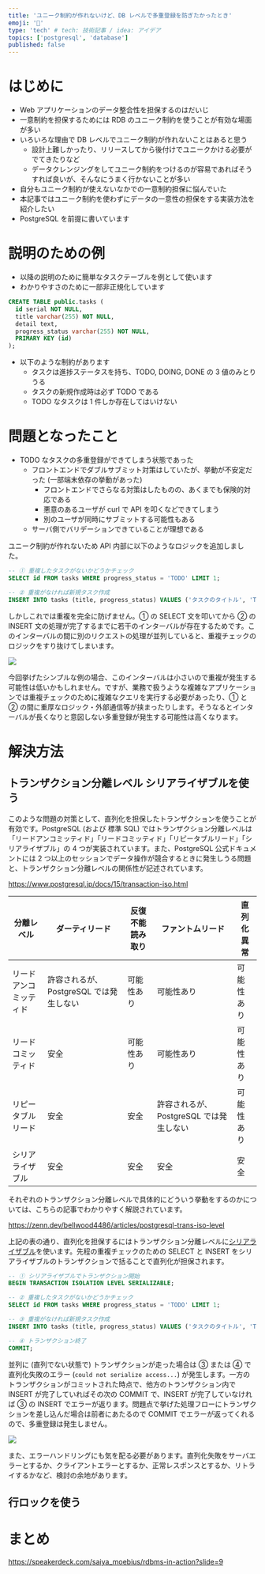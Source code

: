 ```yaml
---
title: 'ユニーク制約が作れないけど、DB レベルで多重登録を防ぎたかったとき'
emoji: '👋'
type: 'tech' # tech: 技術記事 / idea: アイデア
topics: ['postgresql', 'database']
published: false
---
```


# はじめに

- Web アプリケーションのデータ整合性を担保するのはだいじ
- 一意制約を担保するためには RDB のユニーク制約を使うことが有効な場面が多い
- いろいろな理由で DB レベルでユニーク制約が作れないことはあると思う
  - 設計上難しかったり、リリースしてから後付けでユニークかける必要がでてきたりなど
  - データクレンジングをしてユニーク制約をつけるのが容易であればそうすれば良いが、そんなにうまく行かないことが多い
- 自分もユニーク制約が使えないなかでの一意制約担保に悩んでいた
- 本記事ではユニーク制約を使わずにデータの一意性の担保をする実装方法を紹介したい
- PostgreSQL を前提に書いています

# 説明のための例

- 以降の説明のために簡単なタスクテーブルを例として使います
- わかりやすさのために一部非正規化しています

```sql
CREATE TABLE public.tasks (
  id serial NOT NULL,
  title varchar(255) NOT NULL,
  detail text,
  progress_status varchar(255) NOT NULL,
  PRIMARY KEY (id)
);
```

- 以下のような制約があります
  - タスクは進捗ステータスを持ち、TODO, DOING, DONE の 3 値のみとりうる
  - タスクの新規作成時は必ず TODO である
  - TODO なタスクは 1 件しか存在してはいけない

# 問題となったこと

- TODO なタスクの多重登録ができてしまう状態であった
  - フロントエンドでダブルサブミット対策はしていたが、挙動が不安定だった (一部端末依存の挙動があった)
    - フロントエンドでさらなる対策はしたものの、あくまでも保険的対応である
    - 悪意のあるユーザが curl で API を叩くなどできてしまう
    - 別のユーザが同時にサブミットする可能性もある
  - サーバ側でバリデーションできていることが理想である

ユニーク制約が作れないため API 内部に以下のようなロジックを追加しました。

```sql
-- ① 重複したタスクがないかどうかチェック
SELECT id FROM tasks WHERE progress_status = 'TODO' LIMIT 1;

-- ② 重複がなければ新規タスク作成
INSERT INTO tasks (title, progress_status) VALUES ('タスクのタイトル', 'TODO');
```

しかしこれでは重複を完全に防げません。① の SELECT 文を叩いてから ② の INSERT 文の処理が完了するまでに若干のインターバルが存在するためです。このインターバルの間に別のリクエストの処理が並列していると、重複チェックのロジックをすり抜けてしまいます。

![](https://storage.googleapis.com/zenn-user-upload/d51abb78d613-20231224.png)

今回挙げたシンプルな例の場合、このインターバルは小さいので重複が発生する可能性は低いかもしれません。ですが、業務で扱うような複雑なアプリケーションでは重複チェックのために複雑なクエリを実行する必要があったり、① と ② の間に重厚なロジック・外部通信等が挟まったりします。そうなるとインターバルが長くなりと意図しない多重登録が発生する可能性は高くなります。

# 解決方法

## トランザクション分離レベル シリアライザブルを使う

このような問題の対策として、直列化を担保したトランザクションを使うことが有効です。PostgreSQL (および 標準 SQL) ではトランザクション分離レベルは「リードアンコミッティド」「リードコミッティド」「リピータブルリード」「シリアライザブル」の 4 つが実装されています。また、PostgreSQL 公式ドキュメントには 2 つ以上のセッションでデータ操作が競合するときに発生しうる問題と、トランザクション分離レベルの関係性が記述されています。

https://www.postgresql.jp/docs/15/transaction-iso.html

| 分離レベル             | ダーティリード                          | 反復不能読み取り | ファントムリード                        | 直列化異常 |
| ---------------------- | --------------------------------------- | ---------------- | --------------------------------------- | ---------- |
| リードアンコミッティド | 許容されるが、PostgreSQL では発生しない | 可能性あり       | 可能性あり                              | 可能性あり |
| リードコミッティド     | 安全                                    | 可能性あり       | 可能性あり                              | 可能性あり |
| リピータブルリード     | 安全                                    | 安全             | 許容されるが、PostgreSQL では発生しない | 可能性あり |
| シリアライザブル       | 安全                                    | 安全             | 安全                                    | 安全       |

それぞれのトランザクション分離レベルで具体的にどういう挙動をするのかについては、こちらの記事でわかりやすく解説されています。

https://zenn.dev/bellwood4486/articles/postgresql-trans-iso-level

上記の表の通り、直列化を担保するにはトランザクション分離レベルに[シリアライザブル](https://www.postgresql.jp/docs/15/transaction-iso.html#XACT-SERIALIZABLE)を使います。先程の重複チェックのための SELECT と INSERT をシリアライザブルのトランザクションで括ることで直列化が担保されます。

```sql
-- ① シリアライザブルでトランザクション開始
BEGIN TRANSACTION ISOLATION LEVEL SERIALIZABLE;

-- ② 重複したタスクがないかどうかチェック
SELECT id FROM tasks WHERE progress_status = 'TODO' LIMIT 1;

-- ③ 重複がなければ新規タスク作成
INSERT INTO tasks (title, progress_status) VALUES ('タスクのタイトル', 'TODO');

-- ④ トランザクション終了
COMMIT;
```

並列に (直列でない状態で) トランザクションが走った場合は ③ または ④ で直列化失敗のエラー (`could not serialize access...`) が発生します。一方のトランザクションがコミットされた時点で、他方のトランザクション内で INSERT が完了していればその次の COMMIT で、INSERT が完了していなければ ③ の INSERT でエラーが返ります。問題点で挙げた処理フローにトランザクションを差し込んだ場合は前者にあたるので COMMIT でエラーが返ってくれるので、多重登録は発生しません。

![](https://storage.googleapis.com/zenn-user-upload/a8b1dc34675e-20231224.png)

また、エラーハンドリングにも気を配る必要があります。直列化失敗をサーバエラーとするか、クライアントエラーとするか、正常レスポンスとするか、リトライするかなど、検討の余地があります。

## 行ロックを使う

# まとめ

https://speakerdeck.com/saiya_moebius/rdbms-in-action?slide=9
